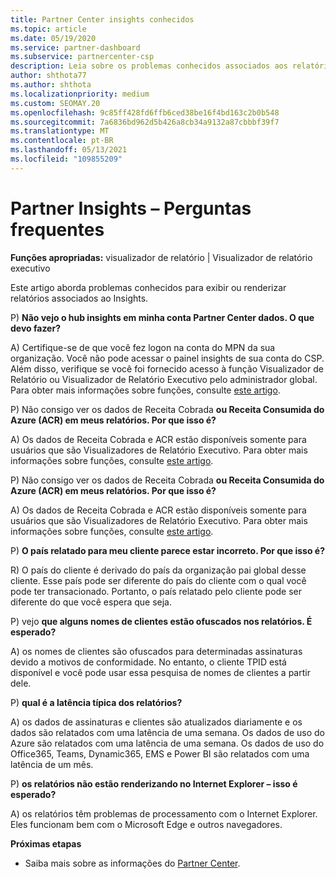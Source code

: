```yaml
---
title: Partner Center insights conhecidos
ms.topic: article
ms.date: 05/19/2020
ms.service: partner-dashboard
ms.subservice: partnercenter-csp
description: Leia sobre os problemas conhecidos associados aos relatórios Partner Center Insights (PCI). As informações podem incluir problemas conhecidos de renderização ou limitações de relatórios.
author: shthota77
ms.author: shthota
ms.localizationpriority: medium
ms.custom: SEOMAY.20
ms.openlocfilehash: 9c85ff428fd6ffb6ced38be16f4bd163c2b0b548
ms.sourcegitcommit: 7a6836bd962d5b426a8cb34a9132a87cbbbf39f7
ms.translationtype: MT
ms.contentlocale: pt-BR
ms.lasthandoff: 05/13/2021
ms.locfileid: "109855209"
---
```

# <a name="partner-insights--frequently-asked-questions"></a>Partner Insights – Perguntas frequentes

**Funções apropriadas:** visualizador de relatório | Visualizador de relatório executivo

Este artigo aborda problemas conhecidos para exibir ou renderizar relatórios associados ao Insights.

P) **Não vejo o hub insights em minha conta Partner Center dados. O que devo fazer?**

A) Certifique-se de que você fez logon na conta do MPN da sua organização. Você não pode acessar o painel insights de sua conta do CSP. Além disso, verifique se você foi fornecido acesso à função Visualizador de Relatório ou Visualizador de Relatório Executivo pelo administrador global.  Para obter mais informações sobre funções, consulte [este artigo](./pci-roles.md).

P) Não consigo ver os dados de Receita Cobrada **ou Receita Consumida do Azure (ACR) em meus relatórios. Por que isso é?**

A) Os dados de Receita Cobrada e ACR estão disponíveis somente para usuários que são Visualizadores de Relatório Executivo.  Para obter mais informações sobre funções, consulte [este artigo](./pci-roles.md).

P) Não consigo ver os dados de Receita Cobrada **ou Receita Consumida do Azure (ACR) em meus relatórios. Por que isso é?**

A) Os dados de Receita Cobrada e ACR estão disponíveis somente para usuários que são Visualizadores de Relatório Executivo. Para obter mais informações sobre funções, consulte [este artigo](./pci-roles.md).

P) **O país relatado para meu cliente parece estar incorreto. Por que isso é?**

R) O país do cliente é derivado do país da organização pai global desse cliente. Esse país pode ser diferente do país do cliente com o qual você pode ter transacionado. Portanto, o país relatado pelo cliente pode ser diferente do que você espera que seja.

P) vejo **que alguns nomes de clientes estão ofuscados nos relatórios. É esperado?**

A) os nomes de clientes são ofuscados para determinadas assinaturas devido a motivos de conformidade. No entanto, o cliente TPID está disponível e você pode usar essa pesquisa de nomes de clientes a partir dele.

P) **qual é a latência típica dos relatórios?**

A) os dados de assinaturas e clientes são atualizados diariamente e os dados são relatados com uma latência de uma semana. Os dados de uso do Azure são relatados com uma latência de uma semana. Os dados de uso do Office365, Teams, Dynamic365, EMS e Power BI são relatados com uma latência de um mês.

P) **os relatórios não estão renderizando no Internet Explorer – isso é esperado?**

A) os relatórios têm problemas de processamento com o Internet Explorer. Eles funcionam bem com o Microsoft Edge e outros navegadores.

**Próximas etapas**

- Saiba mais sobre as informações do [Partner Center](partner-center-insights.md).